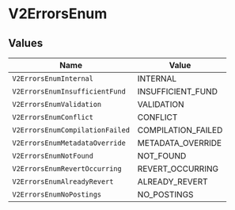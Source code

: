# V2ErrorsEnum


## Values

| Name                            | Value                           |
| ------------------------------- | ------------------------------- |
| `V2ErrorsEnumInternal`          | INTERNAL                        |
| `V2ErrorsEnumInsufficientFund`  | INSUFFICIENT_FUND               |
| `V2ErrorsEnumValidation`        | VALIDATION                      |
| `V2ErrorsEnumConflict`          | CONFLICT                        |
| `V2ErrorsEnumCompilationFailed` | COMPILATION_FAILED              |
| `V2ErrorsEnumMetadataOverride`  | METADATA_OVERRIDE               |
| `V2ErrorsEnumNotFound`          | NOT_FOUND                       |
| `V2ErrorsEnumRevertOccurring`   | REVERT_OCCURRING                |
| `V2ErrorsEnumAlreadyRevert`     | ALREADY_REVERT                  |
| `V2ErrorsEnumNoPostings`        | NO_POSTINGS                     |